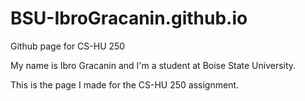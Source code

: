 # BSU-IbroGracanin.github.io
Github page for CS-HU 250

My name is Ibro Gracanin and I'm a student at Boise State University.

This is the page I made for the CS-HU 250 assignment.
